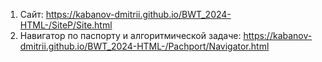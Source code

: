 1) Сайт:
https://kabanov-dmitrii.github.io/BWT_2024-HTML-/SiteP/Site.html
3) Навигатор по паспорту и алгоритмической задаче:
https://kabanov-dmitrii.github.io/BWT_2024-HTML-/Pachport/Navigator.html
